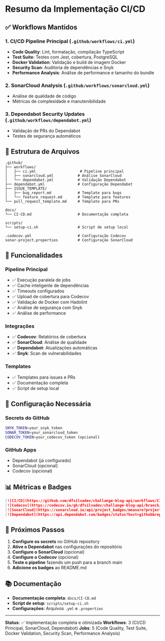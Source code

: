 # Resumo da Implementação CI/CD

## ✅ Workflows Mantidos

### 1. **CI/CD Pipeline Principal** (`.github/workflows/ci.yml`)
- **Code Quality**: Lint, formatação, compilação TypeScript
- **Test Suite**: Testes com Jest, cobertura, PostgreSQL
- **Docker Validation**: Validação e build de imagem Docker
- **Security Scan**: Auditoria de dependências e Snyk
- **Performance Analysis**: Análise de performance e tamanho do bundle

### 2. **SonarCloud Analysis** (`.github/workflows/sonarcloud.yml`)
- Análise de qualidade de código
- Métricas de complexidade e manutenibilidade

### 3. **Dependabot Security Updates** (`.github/workflows/dependabot.yml`)
- Validação de PRs do Dependabot
- Testes de segurança automáticos

## 📁 Estrutura de Arquivos

```
.github/
├── workflows/
│   ├── ci.yml                    # Pipeline principal
│   ├── sonarcloud.yml           # Análise SonarCloud
│   └── dependabot.yml           # Validação Dependabot
├── dependabot.yml               # Configuração Dependabot
├── ISSUE_TEMPLATE/
│   ├── bug_report.md            # Template para bugs
│   └── feature_request.md       # Template para features
└── pull_request_template.md     # Template para PRs

docs/
└── CI-CD.md                     # Documentação completa

scripts/
└── setup-ci.sh                  # Script de setup local

.codecov.yml                     # Configuração Codecov
sonar-project.properties         # Configuração SonarCloud
```

## 🚀 Funcionalidades

### Pipeline Principal
- ✅ Execução paralela de jobs
- ✅ Cache inteligente de dependências
- ✅ Timeouts configurados
- ✅ Upload de cobertura para Codecov
- ✅ Validação de Docker com Hadolint
- ✅ Análise de segurança com Snyk
- ✅ Análise de performance

### Integrações
- ✅ **Codecov**: Relatórios de cobertura
- ✅ **SonarCloud**: Análise de qualidade
- ✅ **Dependabot**: Atualizações automáticas
- ✅ **Snyk**: Scan de vulnerabilidades

### Templates
- ✅ Templates para issues e PRs
- ✅ Documentação completa
- ✅ Script de setup local

## 🔧 Configuração Necessária

### Secrets do GitHub
```bash
SNYK_TOKEN=your_snyk_token
SONAR_TOKEN=your_sonarcloud_token
CODECOV_TOKEN=your_codecov_token (opcional)
```

### GitHub Apps
- Dependabot (já configurado)
- SonarCloud (opcional)
- Codecov (opcional)

## 📊 Métricas e Badges

```markdown
[![CI/CD](https://github.com/dfsilvadev/challange-blog-api/workflows/CI%2FCD%20Pipeline/badge.svg)](https://github.com/dfsilvadev/challange-blog-api/actions)
[![Codecov](https://codecov.io/gh/dfsilvadev/challange-blog-api/branch/main/graph/badge.svg)](https://codecov.io/gh/dfsilvadev/challange-blog-api)
[![SonarCloud](https://sonarcloud.io/api/project_badges/measure?project=dfsilva-dxp_blog-challenge&metric=alert_status)](https://sonarcloud.io/dashboard?id=dfsilva-dxp_blog-challenge)
[![Dependabot](https://api.dependabot.com/badges/status?host=github&repo=dfsilvadev/challange-blog-api)](https://dependabot.com)
```

## 🎯 Próximos Passos

1. **Configure os secrets** no GitHub repository
2. **Ative o Dependabot** nas configurações do repositório
3. **Configure o SonarCloud** (opcional)
4. **Configure o Codecov** (opcional)
5. **Teste o pipeline** fazendo um push para a branch main
6. **Adicione os badges** ao README.md

## 📚 Documentação

- **Documentação completa**: `docs/CI-CD.md`
- **Script de setup**: `scripts/setup-ci.sh`
- **Configurações**: Arquivos `.yml` e `.properties`

---

**Status**: ✅ Implementação completa e otimizada
**Workflows**: 3 (CI/CD Principal, SonarCloud, Dependabot)
**Jobs**: 5 (Code Quality, Test Suite, Docker Validation, Security Scan, Performance Analysis) 
